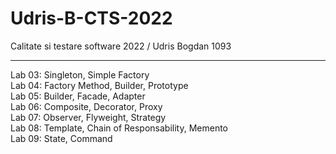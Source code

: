 # Udris-B-CTS-2022
Calitate si testare software 2022 / Udris Bogdan 1093

----
Lab 03: Singleton, Simple Factory<br>
Lab 04: Factory Method, Builder, Prototype<br>
Lab 05: Builder, Facade, Adapter<br>
Lab 06: Composite, Decorator, Proxy<br>
Lab 07: Observer, Flyweight, Strategy<br>
Lab 08: Template, Chain of Responsability, Memento<br>
Lab 09: State, Command

